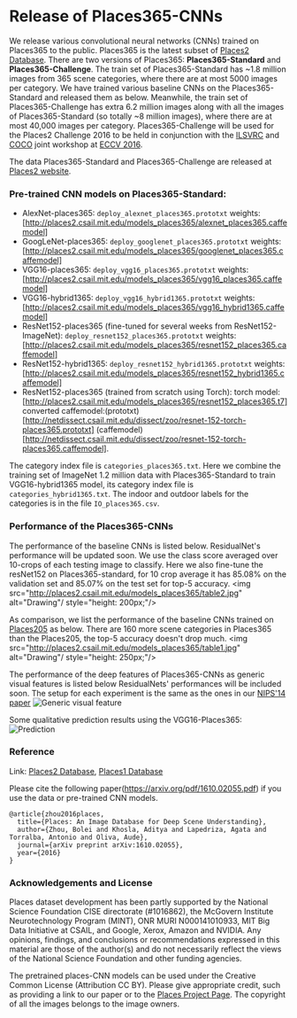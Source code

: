 # Release of Places365-CNNs
We release various convolutional neural networks (CNNs) trained on Places365 to the public. Places365 is the latest subset of [Places2 Database](http://places2.csail.mit.edu). There are two versions of Places365: **Places365-Standard** and **Places365-Challenge**. The train set of Places365-Standard has ~1.8 million images from 365 scene categories, where there are at most 5000 images per category. We have trained various baseline CNNs on the Places365-Standard and released them as below. Meanwhile, the train set of Places365-Challenge has extra 6.2 million images along with all the images of Places365-Standard (so totally ~8 million images), where there are at most 40,000 images per category. Places365-Challenge will be used for the Places2 Challenge 2016 to be held in conjunction with the [ILSVRC](http://www.image-net.org/challenges/LSVRC/) and [COCO](http://mscoco.org/dataset/#overview) joint workshop at [ECCV 2016](http://www.eccv2016.org/). 

The data Places365-Standard and Places365-Challenge are released at [Places2 website](http://places2.csail.mit.edu).

### Pre-trained CNN models on Places365-Standard:
* AlexNet-places365: ```deploy_alexnet_places365.prototxt``` weights:[http://places2.csail.mit.edu/models_places365/alexnet_places365.caffemodel]
* GoogLeNet-places365: ```deploy_googlenet_places365.prototxt``` weights:[http://places2.csail.mit.edu/models_places365/googlenet_places365.caffemodel]
* VGG16-places365: ```deploy_vgg16_places365.prototxt``` weights:[http://places2.csail.mit.edu/models_places365/vgg16_places365.caffemodel]
* VGG16-hybrid1365: ```deploy_vgg16_hybrid1365.prototxt``` weights:[http://places2.csail.mit.edu/models_places365/vgg16_hybrid1365.caffemodel]
* ResNet152-places365 (fine-tuned for several weeks from ResNet152-ImageNet): ```deploy_resnet152_places365.prototxt``` weights:[http://places2.csail.mit.edu/models_places365/resnet152_places365.caffemodel] 
* ResNet152-hybrid1365: ```deploy_resnet152_hybrid1365.prototxt``` weights:[http://places2.csail.mit.edu/models_places365/resnet152_hybrid1365.caffemodel] 
* ResNet152-places365 (trained from scratch using Torch): torch model:[http://places2.csail.mit.edu/models_places365/resnet152_places365.t7] converted caffemodel:(prototxt)[http://netdissect.csail.mit.edu/dissect/zoo/resnet-152-torch-places365.prototxt] (caffemodel)[http://netdissect.csail.mit.edu/dissect/zoo/resnet-152-torch-places365.caffemodel].

The category index file is ```categories_places365.txt```. Here we combine the training set of ImageNet 1.2 million data with Places365-Standard to train VGG16-hybrid1365 model, its category index file is ```categories_hybrid1365.txt```. The indoor and outdoor labels for the categories is in the file ```IO_places365.csv```.

### Performance of the Places365-CNNs
The performance of the baseline CNNs is listed below. ResidualNet's performance will be updated soon. We use the class score averaged over 10-crops of each testing image to classify. Here we also fine-tune the resNet152 on Places365-standard, for 10 crop average it has 85.08% on the validation set and 85.07% on the test set for top-5 accuracy.
<img src="http://places2.csail.mit.edu/models_places365/table2.jpg" alt="Drawing"/ style="height: 200px;"/>

As comparison, we list the performance of the baseline CNNs trained on [Places205](http://places.csail.mit.edu/downloadCNN.html) as below. There are 160 more scene categories in Places365 than the Places205, the top-5 accuracy doesn't drop much.
<img src="http://places2.csail.mit.edu/models_places365/table1.jpg" alt="Drawing"/ style="height: 250px;"/>

The performance of the deep features of Places365-CNNs as generic visual features is listed below ResidualNets' performances will be included soon. The setup for each experiment is the same as the ones in our [NIPS'14 paper](http://places.csail.mit.edu/places_NIPS14.pdf)
![Generic visual feature](http://places2.csail.mit.edu/models_places365/table3.jpg)

Some qualitative prediction results using the VGG16-Places365:
![Prediction](http://places2.csail.mit.edu/models_places365/example_prediction.jpg)

### Reference
Link: [Places2 Database](http://places2.csail.mit.edu), [Places1 Database](http://places.csail.mit.edu)

Please cite the following paper(https://arxiv.org/pdf/1610.02055.pdf) if you use the data or pre-trained CNN models.

```
@article{zhou2016places,
  title={Places: An Image Database for Deep Scene Understanding},
  author={Zhou, Bolei and Khosla, Aditya and Lapedriza, Agata and Torralba, Antonio and Oliva, Aude},
  journal={arXiv preprint arXiv:1610.02055},
  year={2016}
}
```

### Acknowledgements and License

Places dataset development has been partly supported by the National Science Foundation CISE directorate (#1016862), the McGovern Institute Neurotechnology Program (MINT), ONR MURI N000141010933, MIT Big Data Initiative at CSAIL, and Google, Xerox, Amazon and NVIDIA. Any opinions, findings, and conclusions or recommendations expressed in this material are those of the author(s) and do not necessarily reflect the views of the National Science Foundation and other funding agencies. 

The pretrained places-CNN models can be used under the Creative Common License (Attribution CC BY). Please give appropriate credit, such as providing a link to our paper or to the [Places Project Page](http://places2.csail.mit.edu). The copyright of all the images belongs to the image owners.
